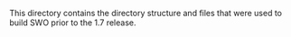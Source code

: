 This directory contains the directory structure and files that were used to build SWO prior to the 1.7 release.
